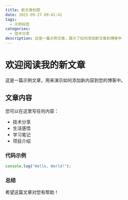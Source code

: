 ```yaml
---
title: 新文章标题
date: 2025-09-27 09:41:41
tags:
  - 示例标签
categories:
  - 技术分享
description: 这是一篇示例文章，展示了如何添加新文章到博客中
---
```


# 欢迎阅读我的新文章

这是一篇示例文章，用来演示如何添加新内容到您的博客中。

## 文章内容

您可以在这里写任何内容：

- 技术分享
- 生活感悟  
- 学习笔记
- 项目介绍

### 代码示例

```javascript
console.log("Hello, World!");
```

### 总结

希望这篇文章对您有帮助！
